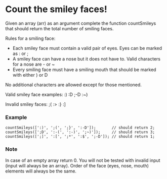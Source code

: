 # Count the smiley faces!

Given an array (arr) as an argument complete the function countSmileys that should return the total number of smiling faces.

Rules for a smiling face:

- Each smiley face must contain a valid pair of eyes. Eyes can be marked as : or ;
- A smiley face can have a nose but it does not have to. Valid characters for a nose are - or ~
- Every smiling face must have a smiling mouth that should be marked with either ) or D

No additional characters are allowed except for those mentioned.

Valid smiley face examples: :) :D ;-D :~)

Invalid smiley faces: ;( :> :} :]

### Example

```
countSmileys([':)', ';(', ';}', ':-D']);       // should return 2;
countSmileys([';D', ':-(', ':-)', ';~)']);     // should return 3;
countSmileys([';]', ':[', ';*', ':$', ';-D']); // should return 1;
```

### Note

In case of an empty array return 0. You will not be tested with invalid input (input will always be an array). Order of the face (eyes, nose, mouth) elements will always be the same.
